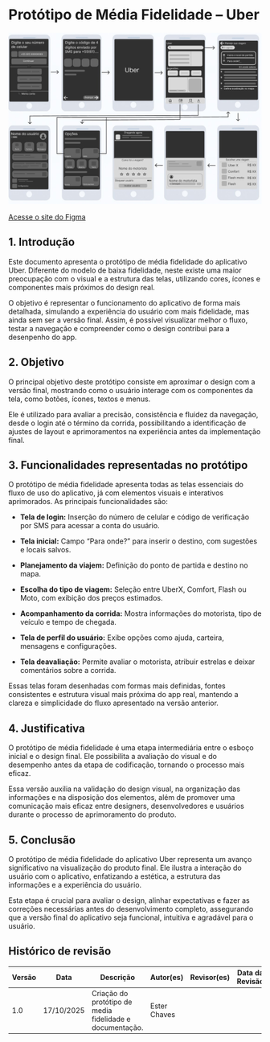 # Protótipo de Média Fidelidade – Uber 

![Protótipo de média fidelidade](assets/prot-media.jpg)

[Acesse o site do Figma](https://www.figma.com/design/1Hhvu2YEUmaGupRJJNte30/Prot%C3%B3tipo-de-Baixa-Fidelidade--Curso-UX-Design---Google---Community-?node-id=0-1&t=OsCcT8erEILtzJrP-1)


## 1. Introdução 

Este documento apresenta o protótipo de média fidelidade do aplicativo Uber. Diferente do modelo de baixa fidelidade, neste existe uma maior preocupação com o visual e a estrutura das telas, utilizando cores, ícones e componentes mais próximos do design real. 

 O objetivo é representar o funcionamento do aplicativo de forma mais detalhada, simulando a experiência do usuário com mais fidelidade, mas ainda sem ser a versão final. Assim, é possível visualizar melhor o fluxo, testar a navegação e compreender como o design contribui para a desenpenho do app. 

## 2. Objetivo 

O principal objetivo deste protótipo consiste em aproximar o design com a versão final, mostrando como o usuário interage com os componentes da tela, como botões, ícones, textos e menus.  

Ele é utilizado para avaliar a precisão, consistência e fluidez da navegação, desde o login até o término da corrida, possibilitando a identificação de ajustes de layout e aprimoramentos na experiência antes da implementação final. 

## 3. Funcionalidades representadas no protótipo 

O protótipo de média fidelidade apresenta todas as telas essenciais do fluxo de uso do aplicativo, já com elementos visuais e interativos aprimorados. As principais funcionalidades são: 

* **Tela de login:** Inserção do número de celular e código de verificação por SMS para acessar a conta do usuário.

* **Tela inicial:** Campo “Para onde?” para inserir o destino, com sugestões e locais salvos.  

* **Planejamento da viajem:** Definição do ponto de partida e destino no mapa.

* **Escolha do tipo de viagem:** Seleção entre UberX, Comfort, Flash ou Moto, com exibição dos preços estimados. 

* **Acompanhamento da corrida:** Mostra informações do motorista, tipo de veículo e tempo de chegada.   

* **Tela de perfil do usuário:** Exibe opções como ajuda, carteira, mensagens e configurações. 

* **Tela deavaliação:** Permite avaliar o motorista, atribuir estrelas e deixar comentários sobre a corrida. 

Essas telas foram desenhadas com formas mais definidas, fontes consistentes e estrutura visual mais próxima do app real, mantendo a clareza e simplicidade do fluxo apresentado na versão anterior. 

## 4. Justificativa 

O protótipo de média fidelidade é uma etapa intermediária entre o esboço inicial e o design final. Ele possibilita a avaliação do visual e do desempenho antes da etapa de codificação, tornando o processo mais eficaz.  

Essa versão auxilia na validação do design visual, na organização das informações e na disposição dos elementos, além de promover uma comunicação mais eficaz entre designers, desenvolvedores e usuários durante o processo de aprimoramento do produto.  

## 5. Conclusão 

O protótipo de média fidelidade do aplicativo Uber representa um avanço significativo na visualização do produto final. Ele ilustra a interação do usuário com o aplicativo, enfatizando a estética, a estrutura das informações e a experiência do usuário. 

Esta etapa é crucial para avaliar o design, alinhar expectativas e fazer as correções necessárias antes do desenvolvimento completo, assegurando que a versão final do aplicativo seja funcional, intuitiva e agradável para o usuário. 

## Histórico de revisão

| Versão | Data | Descrição | Autor(es) | Revisor(es) | Data da Revisão |
| -- | -- | -- | -- | -- | -- |
| 1.0 | 17/10/2025 | Criação do protótipo de media fidelidade e documentação.| Ester Chaves  |   |  |



